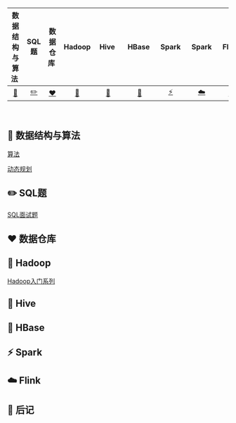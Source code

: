<br>

|         数据结构与算法&nbsp;         |             SQL题             |       数据仓库&nbsp;       |        Hadoop        |       &nbsp;Hive&nbsp;&nbsp;       |  &nbsp;HBase&nbsp;&nbsp;  |         Spark         | &nbsp;&nbsp;Spark&nbsp;&nbsp; |               Flink               | &nbsp;&nbsp;后记&nbsp;&nbsp; |
| :------------------------: | :------------------------------: | :--------------------: | :--------------------: | :----------------------------------: | :----------------------: | :----------------------: | :--------------------------: | :----------------------------------: | :--------------------------: |
| [:art:](#art-数据结构与算法) | [:pencil2:](#pencil2-SQL题) | [:heart:](#heart-数据仓库) | [:elephant:](#elephant-Hadoop) | [:honeybee:](#honeybee-Hive) | [:dolphin:](#dolphin-HBase) | [:zap:](#zap-Spark) |   [:cloud:](#cloud-Flink)   | [:watermelon:](#watermelon-编码实践) |     [:memo:](#memo-后记)     |

<br>

## :art: 数据结构与算法

[算法](notes/算法/算法目录.md)

[动态规划](notes/算法/动态规划/动态规划目录.md)

## :pencil2: SQL题
[SQL面试题](https://github.com/chengruru/DataWarehouse/blob/main/notes/SQL%E9%A2%98%E7%9B%AE%E5%BD%95.md)

## :heart: 数据仓库

## :elephant: Hadoop


[Hadoop入门系列](notes/Hadoop/Hadoop目录.md)

## :honeybee: Hive

## :dolphin: HBase

## :zap: Spark

## :cloud: Flink

## :memo: 后记
